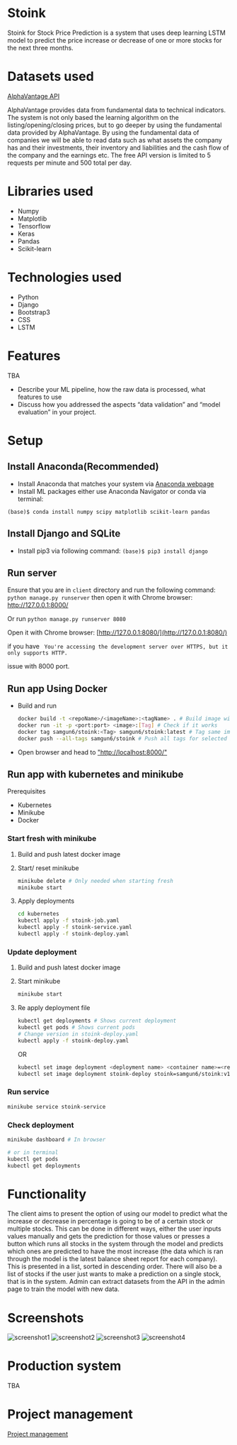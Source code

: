 # Stoink

Stoink for Stock Price Prediction is a system that uses deep learning LSTM model to predict the price increase or decrease of one or more stocks for the next three months.

# Datasets used 
[AlphaVantage API](https://www.alphavantage.co/)

AlphaVantage provides data from fundamental data to technical indicators. The system is not only based the learning algorithm on the listing/opening/closing prices, but to go deeper by using the fundamental data provided by AlphaVantage. 
By using the fundamental data of companies we will be able to read data such as what assets the company has and their investments, their inventory and liabilities and the cash flow of the company and the earnings etc. 
The free API version is limited to 5 requests per minute and 500 total per day. 

# Libraries used 
 - Numpy 
 - Matplotlib
 - Tensorflow 
 - Keras 
 - Pandas
 - Scikit-learn 

# Technologies used 
 - Python
 - Django
 - Bootstrap3
 - CSS
 - LSTM

# Features 
TBA 
- Describe your ML pipeline, how the raw data is processed, what features to use
- Discuss how you addressed the aspects “data validation” and “model evaluation”
in your project.

# Setup
## Install Anaconda(Recommended)
- Install Anaconda that matches your system via [Anaconda webpage](https://www.anaconda.com/products/individual)
- Install ML packages either use Anaconda Navigator or conda via terminal: 

`(base)$ conda install numpy scipy matplotlib scikit-learn pandas `

## Install Django and SQLite
- Install pip3 via following command:
`(base)$ pip3 install django `

## Run server

Ensure that you are in `client` directory and run the following command: 
`python manage.py runserver` then open it with Chrome browser: http://127.0.0.1:8000/ 

Or run `python manage.py runserver 8080`  

Open it with Chrome browser: [http://127.0.0.1:8080/](http://127.0.0.1:8080/)  

if you have ` You're accessing the development server over HTTPS, but it only supports HTTP.`

issue with 8000 port.  

## Run app Using Docker

- Build and run

    ```Bash
    docker build -t <repoName>/<imageName>:<tagName> . # Build image with Tag
    docker run -it -p <port:port> <image>:[Tag] # Check if it works
    docker tag samgun6/stoink:<Tag> samgun6/stoink:latest # Tag same image with latest
    docker push --all-tags samgun6/stoink # Push all tags for selected image to docker hub
    ```

- Open browser and head to ["http://localhost:8000/"](http://localhost:8000/)

## Run app with kubernetes and minikube

Prerequisites

- Kubernetes
- Minikube
- Docker

### Start fresh with minikube

1. Build and push latest docker image
2. Start/ reset minikube

    ```Bash
    minikube delete # Only needed when starting fresh
    minikube start
    ```

3. Apply deployments

    ```Bash
    cd kubernetes
    kubectl apply -f stoink-job.yaml
    kubectl apply -f stoink-service.yaml
    kubectl apply -f stoink-deploy.yaml
    ```

### Update deployment

1. Build and push latest docker image
2. Start minikube
  
   ```Bash
   minikube start
   ```

3. Re apply deployment file

   ```Bash
   kubectl get deployments # Shows current deployment
   kubectl get pods # Shows current pods
   # Change version in stoink-deploy.yaml
   kubectl apply -f stoink-deploy.yaml
   ```

   OR

   ```Bash
   kubectl set image deployment <deployment name> <container name>=<repo/image>:<new tag>
   kubectl set image deployment stoink-deploy stoink=samgun6/stoink:v1.2.0 # Example
   ```

### Run service

  ```Bash
  minikube service stoink-service
  ```

### Check deployment

  ```Bash
  minikube dashboard # In browser

  # or in terminal
  kubectl get pods
  kubectl get deployments
  ```

# Functionality

The client aims to present the option of using our model to predict what the increase or decrease in percentage is going to be of a certain stock or multiple stocks. This can be done in different ways, either the user inputs values manually and gets the prediction for those values or presses a button which runs all stocks in the system through the model and predicts which ones are predicted to have the most increase (the data which is ran through the model is the latest balance sheet report for each company). This is presented in a list, sorted in descending order. There will also be a list of stocks if the user just wants to make a prediction on a single stock, that is in the system. Admin can extract datasets from the API in the admin page to train the model with new data.  

# Screenshots

![screenshot1](screenshot/screenshot1.png)
![screenshot2](screenshot/screenshot2.png)
![screenshot3](screenshot/screenshot3.png)
![screenshot4](screenshot/screenshot4.png)

# Production system
TBA

# Project management 
[Project management](ProjectManagement.md)

